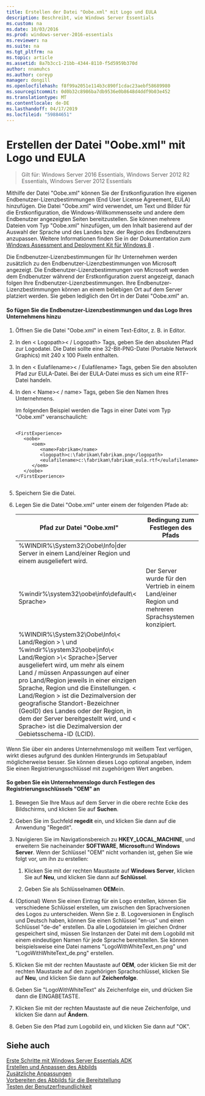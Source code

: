 ```yaml
---
title: Erstellen der Datei "Oobe.xml" mit Logo und EULA
description: Beschreibt, wie Windows Server Essentials
ms.custom: na
ms.date: 10/03/2016
ms.prod: windows-server-2016-essentials
ms.reviewer: na
ms.suite: na
ms.tgt_pltfrm: na
ms.topic: article
ms.assetid: 8a7b3cc1-21bb-4344-8110-f5d5959b370d
author: nnamuhcs
ms.author: coreyp
manager: dongill
ms.openlocfilehash: f8f99a2051e114b3c890f1cdac23aebf58689980
ms.sourcegitcommit: 0d0b32c8986ba7db9536e0b8648d4ddf9b03e452
ms.translationtype: MT
ms.contentlocale: de-DE
ms.lasthandoff: 04/17/2019
ms.locfileid: "59884651"
---
```

# <a name="create-the-oobexml-file-including-logo-and-eula"></a>Erstellen der Datei "Oobe.xml" mit Logo und EULA

>Gilt für: Windows Server 2016 Essentials, Windows Server 2012 R2 Essentials, Windows Server 2012 Essentials

Mithilfe der Datei "Oobe.xml" können Sie der Erstkonfiguration Ihre eigenen Endbenutzer-Lizenzbestimmungen (End User License Agreement, EULA) hinzufügen. Die Datei "Oobe.xml" wird verwendet, um Text und Bilder für die Erstkonfiguration, die Windows-Willkommensseite und andere dem Endbenutzer angezeigten Seiten bereitzustellen. Sie können mehrere Dateien vom Typ "Oobe.xml" hinzufügen, um den Inhalt basierend auf der Auswahl der Sprache und des Landes bzw. der Region des Endbenutzers anzupassen. Weitere Informationen finden Sie in der Dokumentation zum [Windows Assessment and Deployment Kit für Windows 8](https://go.microsoft.com/fwlink/?LinkId=248694) .  
  
 Die Endbenutzer-Lizenzbestimmungen für Ihr Unternehmen werden zusätzlich zu den Endbenutzer-Lizenzbestimmungen von Microsoft angezeigt. Die Endbenutzer-Lizenzbestimmungen von Microsoft werden dem Endbenutzer während der Erstkonfiguration zuerst angezeigt, danach folgen Ihre Endbenutzer-Lizenzbestimmungen. Ihre Endbenutzer-Lizenzbestimmungen können an einem beliebigen Ort auf dem Server platziert werden. Sie geben lediglich den Ort in der Datei "Oobe.xml" an.  
  
#### <a name="to-add-your-company-eula-and-logo"></a>So fügen Sie die Endbenutzer-Lizenzbestimmungen und das Logo Ihres Unternehmens hinzu  
  
1.  Öffnen Sie die Datei "Oobe.xml" in einem Text-Editor, z. B. in Editor.  
  
2.  In den < Logopath\>< / Logopath\> Tags, geben Sie den absoluten Pfad zur Logodatei. Die Datei sollte eine 32-Bit-PNG-Datei (Portable Network Graphics) mit 240 x 100 Pixeln enthalten.  
  
3.  In den < Eulafilename\>< / Eulafilename\> Tags, geben Sie den absoluten Pfad zur EULA-Datei. Bei der EULA-Datei muss es sich um eine RTF-Datei handeln.  
  
4.  In den < Name\>< / name\> Tags, geben Sie den Namen Ihres Unternehmens.  
  
     Im folgenden Beispiel werden die Tags in einer Datei vom Typ "Oobe.xml" veranschaulicht:  
  
    ```  
  
    <FirstExperience>  
       <oobe>  
          <oem>  
             <name>Fabrikam</name>  
             <logopath>c:\fabrikam\fabrikam.png</logopath>  
             <eulafilename>c:\fabrikam\fabrikam_eula.rtf</eulafilename>  
          </oem>  
       </oobe>  
    </FirstExperience>  
  
    ```  
  
5.  Speichern Sie die Datei.  
  
6.  Legen Sie die Datei "Oobe.xml" unter einem der folgenden Pfade ab:  
  
    |Pfad zur Datei "Oobe.xml"|Bedingung zum Festlegen des Pfads|  
    |-----------------------|----------------------------------------|  
    |%WINDIR%\System32\Oobe\Info\|der Server in einem Land/einer Region und einem ausgeliefert wird.|  
    |%windir%\system32\oobe\info\default\\< Sprache\>|Der Server wurde für den Vertrieb in einem Land/einer Region und mehreren Sprachsystemen konzipiert.|  
    |%WINDIR%\System32\Oobe\Info\\< Land/Region > \ und %windir%\system32\oobe\info\\< Land/Region >\\< Sprache\>\|Server ausgeliefert wird, um mehr als einem Land / müssen Anpassungen auf einer pro Land/Region jeweils in einer einzigen Sprache, Region und die Einstellungen. < Land/Region > ist die Dezimalversion der geografische Standort-Bezeichner (GeoID) des Landes oder der Region, in dem der Server bereitgestellt wird, und < Sprache\> ist die Dezimalversion der Gebietsschema-ID (LCID).|  
  
 Wenn Sie über ein anderes Unternehmenslogo mit weißem Text verfügen, wirkt dieses aufgrund des dunklen Hintergrunds im Setupablauf möglicherweise besser.  Sie können dieses Logo optional angeben, indem Sie einen Registrierungsschlüssel mit zugehörigem Wert angeben.  
  
#### <a name="to-specify-a-company-logo-by-setting-the-oem-registry-key"></a>So geben Sie ein Unternehmenslogo durch Festlegen des Registrierungsschlüssels "OEM" an  
  
1.  Bewegen Sie Ihre Maus auf dem Server in die obere rechte Ecke des Bildschirms, und klicken Sie auf **Suchen**.  
  
2.  Geben Sie im Suchfeld **regedit** ein, und klicken Sie dann auf die Anwendung "Regedit".  
  
3.  Navigieren Sie im Navigationsbereich zu  **HKEY_LOCAL_MACHINE**, und erweitern Sie nacheinander **SOFTWARE**, **Microsoft**und **Windows Server**. Wenn der Schlüssel "OEM" nicht vorhanden ist, gehen Sie wie folgt vor, um ihn zu erstellen:  
  
    1.  Klicken Sie mit der rechten Maustaste auf **Windows Server**, klicken Sie auf **Neu**, und klicken Sie dann auf **Schlüssel**.  
  
    2.  Geben Sie als Schlüsselnamen **OEM**ein.  
  
4.  (Optional) Wenn Sie einen Eintrag für ein Logo erstellen, können Sie verschiedene Schlüssel erstellen, um zwischen den Sprachversionen des Logos zu unterscheiden. Wenn Sie z. B. Logoversionen in Englisch und Deutsch haben, können Sie einen Schlüssel "en-us" und einen Schlüssel "de-de" erstellen. Da alle Logodateien im gleichen Ordner gespeichert sind, müssen Sie Instanzen der Datei mit dem Logobild mit einem eindeutigen Namen für jede Sprache bereitstellen. Sie können beispielsweise eine Datei namens "LogoWithWhiteText_en.png" und "LogoWithWhiteText_de.png" erstellen.  
  
5.  Klicken Sie mit der rechten Maustaste auf **OEM**, oder klicken Sie mit der rechten Maustaste auf den zugehörigen Sprachschlüssel, klicken Sie auf **Neu**, und klicken Sie dann auf **Zeichenfolge**.  
  
6.  Geben Sie "LogoWithWhiteText" als Zeichenfolge ein, und drücken Sie dann die EINGABETASTE.  
  
7.  Klicken Sie mit der rechten Maustaste auf die neue Zeichenfolge, und klicken Sie dann auf **Ändern**.  
  
8.  Geben Sie den Pfad zum Logobild ein, und klicken Sie dann auf "OK".  
  
## <a name="see-also"></a>Siehe auch  
 [Erste Schritte mit Windows Server Essentials ADK](Getting-Started-with-the-Windows-Server-Essentials-ADK.md)   
 [Erstellen und Anpassen des Abbilds](Creating-and-Customizing-the-Image.md)   
 [Zusätzliche Anpassungen](Additional-Customizations.md)   
 [Vorbereiten des Abbilds für die Bereitstellung](Preparing-the-Image-for-Deployment.md)   
 [Testen der Benutzerfreundlichkeit](Testing-the-Customer-Experience.md)